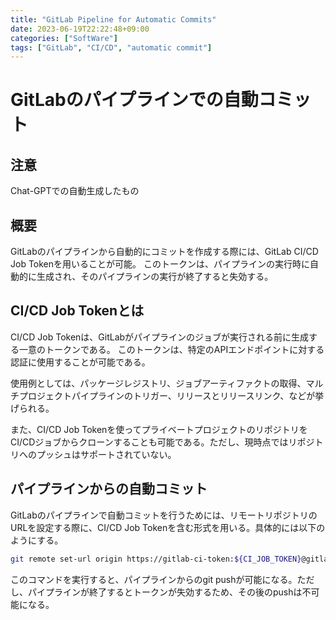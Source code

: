 ```yaml
---
title: "GitLab Pipeline for Automatic Commits"
date: 2023-06-19T22:22:48+09:00
categories: ["SoftWare"]
tags: ["GitLab", "CI/CD", "automatic commit"]
---
```


# GitLabのパイプラインでの自動コミット

## 注意

Chat-GPTでの自動生成したもの

## 概要

GitLabのパイプラインから自動的にコミットを作成する際には、GitLab CI/CD Job Tokenを用いることが可能。
このトークンは、パイプラインの実行時に自動的に生成され、そのパイプラインの実行が終了すると失効する。

## CI/CD Job Tokenとは

CI/CD Job Tokenは、GitLabがパイプラインのジョブが実行される前に生成する一意のトークンである。
このトークンは、特定のAPIエンドポイントに対する認証に使用することが可能である。

使用例としては、パッケージレジストリ、ジョブアーティファクトの取得、マルチプロジェクトパイプラインのトリガー、リリースとリリースリンク、などが挙げられる。

また、CI/CD Job Tokenを使ってプライベートプロジェクトのリポジトリをCI/CDジョブからクローンすることも可能である。ただし、現時点ではリポジトリへのプッシュはサポートされていない。

## パイプラインからの自動コミット

GitLabのパイプラインで自動コミットを行うためには、リモートリポジトリのURLを設定する際に、CI/CD Job Tokenを含む形式を用いる。具体的には以下のようにする。

```bash
git remote set-url origin https://gitlab-ci-token:${CI_JOB_TOKEN}@gitlab.example.com/<namespace>/<project>
```

このコマンドを実行すると、パイプラインからのgit pushが可能になる。ただし、パイプラインが終了するとトークンが失効するため、その後のpushは不可能になる。